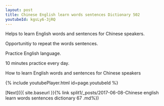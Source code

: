 ```yaml
---
layout: post
title: Chinese English learn words sentences Dictionary 502 
youtubeId: kgsLy6-3jRQ
---
```

 
 
Helps to learn English words and sentences for Chinese speakers.

Opportunitiy to repeat the words sentences. 

Practice English language. 
 
10 minutes practice every day. 
 
How to learn English words and sentences for Chinese speakers 
 
{% include youtubePlayer.html id=page.youtubeId %}
 
 
[Next]({{ site.baseurl }}{% link  split1/_posts/2017-06-08-Chinese english learn words sentences dictionary 67 .md%})
 

